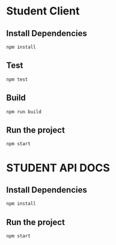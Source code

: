 # Student Client 
## Install Dependencies

```
npm install
```

## Test

```
npm test
```

## Build

```
npm run build
```

## Run the project

```
npm start
```



# STUDENT API DOCS

## Install Dependencies

```
npm install
```

## Run the project

```
npm start
```